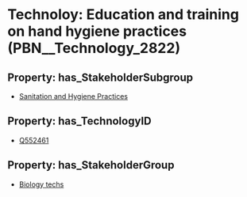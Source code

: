 # Technoloy: __Education and training on hand hygiene practices__ (PBN__Technology_2822)

## Property: has_StakeholderSubgroup

* [Sanitation and Hygiene Practices](PBN__TechSubgroup_129)

## Property: has_TechnologyID

* [Q552461](Q552461)

## Property: has_StakeholderGroup

* [Biology techs](PBN__TechGroup_15)

